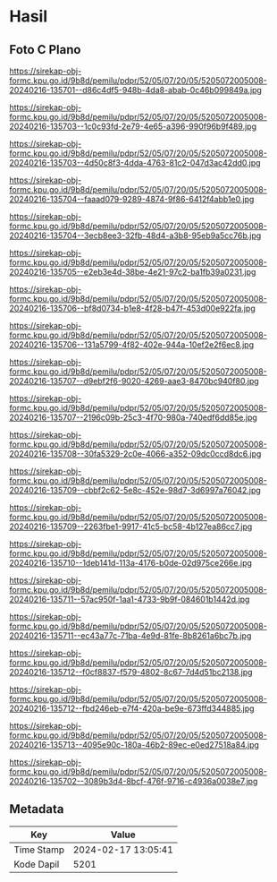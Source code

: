 # Hasil

## Foto C Plano

https://sirekap-obj-formc.kpu.go.id/9b8d/pemilu/pdpr/52/05/07/20/05/5205072005008-20240216-135701--d86c4df5-948b-4da8-abab-0c46b099849a.jpg

https://sirekap-obj-formc.kpu.go.id/9b8d/pemilu/pdpr/52/05/07/20/05/5205072005008-20240216-135703--1c0c93fd-2e79-4e65-a396-990f96b9f489.jpg

https://sirekap-obj-formc.kpu.go.id/9b8d/pemilu/pdpr/52/05/07/20/05/5205072005008-20240216-135703--4d50c8f3-4dda-4763-81c2-047d3ac42dd0.jpg

https://sirekap-obj-formc.kpu.go.id/9b8d/pemilu/pdpr/52/05/07/20/05/5205072005008-20240216-135704--faaad079-9289-4874-9f86-6412f4abb1e0.jpg

https://sirekap-obj-formc.kpu.go.id/9b8d/pemilu/pdpr/52/05/07/20/05/5205072005008-20240216-135704--3ecb8ee3-32fb-48d4-a3b8-95eb9a5cc76b.jpg

https://sirekap-obj-formc.kpu.go.id/9b8d/pemilu/pdpr/52/05/07/20/05/5205072005008-20240216-135705--e2eb3e4d-38be-4e21-97c2-ba1fb39a0231.jpg

https://sirekap-obj-formc.kpu.go.id/9b8d/pemilu/pdpr/52/05/07/20/05/5205072005008-20240216-135706--bf8d0734-b1e8-4f28-b47f-453d00e922fa.jpg

https://sirekap-obj-formc.kpu.go.id/9b8d/pemilu/pdpr/52/05/07/20/05/5205072005008-20240216-135706--131a5799-4f82-402e-944a-10ef2e2f6ec8.jpg

https://sirekap-obj-formc.kpu.go.id/9b8d/pemilu/pdpr/52/05/07/20/05/5205072005008-20240216-135707--d9ebf2f6-9020-4269-aae3-8470bc940f80.jpg

https://sirekap-obj-formc.kpu.go.id/9b8d/pemilu/pdpr/52/05/07/20/05/5205072005008-20240216-135707--2196c09b-25c3-4f70-980a-740edf6dd85e.jpg

https://sirekap-obj-formc.kpu.go.id/9b8d/pemilu/pdpr/52/05/07/20/05/5205072005008-20240216-135708--30fa5329-2c0e-4066-a352-09dc0ccd8dc6.jpg

https://sirekap-obj-formc.kpu.go.id/9b8d/pemilu/pdpr/52/05/07/20/05/5205072005008-20240216-135709--cbbf2c62-5e8c-452e-98d7-3d6997a76042.jpg

https://sirekap-obj-formc.kpu.go.id/9b8d/pemilu/pdpr/52/05/07/20/05/5205072005008-20240216-135709--2263fbe1-9917-41c5-bc58-4b127ea86cc7.jpg

https://sirekap-obj-formc.kpu.go.id/9b8d/pemilu/pdpr/52/05/07/20/05/5205072005008-20240216-135710--1deb141d-113a-4176-b0de-02d975ce266e.jpg

https://sirekap-obj-formc.kpu.go.id/9b8d/pemilu/pdpr/52/05/07/20/05/5205072005008-20240216-135711--57ac950f-1aa1-4733-9b9f-084601b1442d.jpg

https://sirekap-obj-formc.kpu.go.id/9b8d/pemilu/pdpr/52/05/07/20/05/5205072005008-20240216-135711--ec43a77c-71ba-4e9d-81fe-8b8261a6bc7b.jpg

https://sirekap-obj-formc.kpu.go.id/9b8d/pemilu/pdpr/52/05/07/20/05/5205072005008-20240216-135712--f0cf8837-f579-4802-8c67-7d4d51bc2138.jpg

https://sirekap-obj-formc.kpu.go.id/9b8d/pemilu/pdpr/52/05/07/20/05/5205072005008-20240216-135712--fbd246eb-e7f4-420a-be9e-673ffd344885.jpg

https://sirekap-obj-formc.kpu.go.id/9b8d/pemilu/pdpr/52/05/07/20/05/5205072005008-20240216-135713--4095e90c-180a-46b2-89ec-e0ed27518a84.jpg

https://sirekap-obj-formc.kpu.go.id/9b8d/pemilu/pdpr/52/05/07/20/05/5205072005008-20240216-135702--3089b3d4-8bcf-476f-9716-c4936a0038e7.jpg


## Metadata

| Key        | Value               |
| ---------- | ------------------- |
| Time Stamp | 2024-02-17 13:05:41 |
| Kode Dapil | 5201                |



